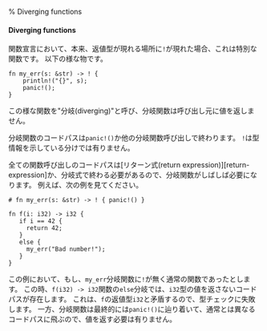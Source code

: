 % Diverging functions

#### Diverging functions

関数宣言において、本来、返値型が現れる場所に`!`が現れた場合、これは特別な関数です。
以下の様な物です。

```
fn my_err(s: &str) -> ! {
    println!("{}", s);
    panic!();
}
```

この様な関数を"分岐(diverging)"と呼び、分岐関数は呼び出し元に値を返しません。

分岐関数のコードパスは`panic!()`か他の分岐関数呼び出しで終わります。
`!`は型情報を示している分けでは有りません。

全ての関数呼び出しのコードパスは[リターン式(return expression)][return-expression]か、分岐式で終わる必要があるので、分岐関数がしばしば必要になります。
例えば、次の例を見てください。

```
# fn my_err(s: &str) -> ! { panic!() }

fn f(i: i32) -> i32 {
   if i == 42 {
     return 42;
   }
   else {
     my_err("Bad number!");
   }
}
```

この例において、もし、`my_err`分岐関数に`!`が無く通常の関数であったとします。
この時、`f(i32) -> i32`関数の`else`分岐では、`i32`型の値を返さないコードパスが存在します。
これは、`f`の返値型`i32`と矛盾するので、型チェックに失敗します。
一方、分岐関数は最終的には`panic!()`に辿り着いて、通常とは異なるコードパスに飛ぶので、値を返す必要は有りません。

[reutrn-expression]: return-expression.html
